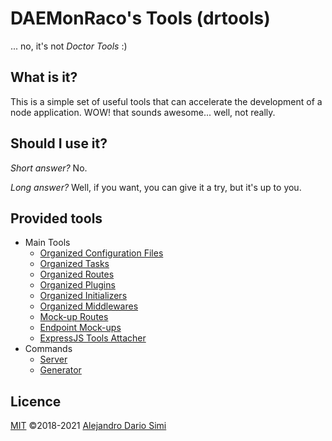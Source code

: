 <!-- version-check:0.15.2 -->
<!-- version-warning -->
<!-- /version-warning -->

# DAEMonRaco's Tools (drtools)
... no, it's not _Doctor Tools_ :)

## What is it?
This is a simple set of useful tools that can accelerate the development of a node
application.
WOW! that sounds awesome... well, not really.

## Should I use it?
_Short answer?_ No.

_Long answer?_ Well, if you want, you can give it a try, but it's up to you.

## Provided tools
* Main Tools
    * [Organized Configuration Files](docs/configs.md)
    * [Organized Tasks](docs/tasks.md)
    * [Organized Routes](docs/routes.md)
    * [Organized Plugins](docs/plugins.md)
    * [Organized Initializers](docs/loaders.md)
    * [Organized Middlewares](docs/middlewares.md)
    * [Mock-up Routes](docs/mock-routes.md)
    * [Endpoint Mock-ups](docs/endpoints.md)
    * [ExpressJS Tools Attacher](docs/express.md)
* Commands
    * [Server](docs/server.md)
    * [Generator](docs/generator.md)

## Licence
[MIT](https://opensource.org/licenses/MIT) &copy;2018-2021
[Alejandro Dario Simi](http://daemonraco.com)
